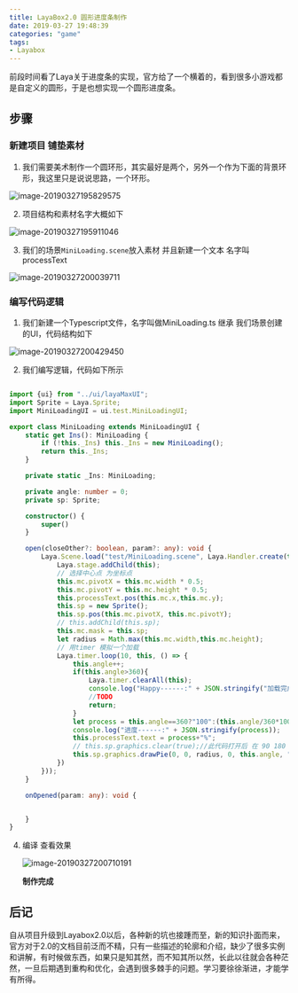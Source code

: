 ```yaml
---
title: LayaBox2.0 圆形进度条制作
date: 2019-03-27 19:48:39
categories: "game"
tags:
- Layabox
---
```


前段时间看了Laya关于进度条的实现，官方给了一个横着的，看到很多小游戏都是自定义的圆形，于是也想实现一个圆形进度条。

<!-- more -->

## 步骤

###  新建项目 铺垫素材

1. 我们需要美术制作一个圆环形，其实最好是两个，另外一个作为下面的背景环形，我这里只是说说思路，一个环形。

![image-20190327195829575](LayaBox2-0-圆形进度条制作/image-20190327195829575.png)

2. 项目结构和素材名字大概如下

![image-20190327195911046](LayaBox2-0-圆形进度条制作/image-20190327195911046.png)

3. 我们的场景`MiniLoading.scene`放入素材 并且新建一个文本 名字叫 processText 

![image-20190327200039711](LayaBox2-0-圆形进度条制作/image-20190327200039711.png)

### 编写代码逻辑

1. 我们新建一个Typescript文件，名字叫做MiniLoading.ts 继承 我们场景创建的UI，代码结构如下

![image-20190327200429450](LayaBox2-0-圆形进度条制作/image-20190327200429450.png)

2. 我们编写逻辑，代码如下所示

```typescript

import {ui} from "../ui/layaMaxUI";
import Sprite = Laya.Sprite;
import MiniLoadingUI = ui.test.MiniLoadingUI;

export class MiniLoading extends MiniLoadingUI {
    static get Ins(): MiniLoading {
        if (!this._Ins) this._Ins = new MiniLoading();
        return this._Ins;
    }

    private static _Ins: MiniLoading;

    private angle: number = 0;
    private sp: Sprite;

    constructor() {
        super()
    }

    open(closeOther?: boolean, param?: any): void {
        Laya.Scene.load("test/MiniLoading.scene", Laya.Handler.create(this, () => {
            Laya.stage.addChild(this);
            // 选择中心点 为坐标点
            this.mc.pivotX = this.mc.width * 0.5;
            this.mc.pivotY = this.mc.height * 0.5;
            this.processText.pos(this.mc.x,this.mc.y);
            this.sp = new Sprite();
            this.sp.pos(this.mc.pivotX, this.mc.pivotY);
            // this.addChild(this.sp);
            this.mc.mask = this.sp;
            let radius = Math.max(this.mc.width,this.mc.height);
            // 用timer 模拟一个加载
            Laya.timer.loop(10, this, () => {
                this.angle++;
                if(this.angle>360){
                    Laya.timer.clearAll(this);
                    console.log("Happy------:" + JSON.stringify("加载完成"));
                    //TODO
                    return;
                }
                let process = this.angle==360?"100":(this.angle/360*100).toFixed(0);
                console.log("进度------:" + JSON.stringify(process));
                this.processText.text = process+"%";
                // this.sp.graphics.clear(true);//此代码打开后 在 90 180 270 360 度的时候 会闪一下
                this.sp.graphics.drawPie(0, 0, radius, 0, this.angle, "#00ffff");
            })
        }));
    }

    onOpened(param: any): void {


    }
}
```

4. 编译 查看效果

   ![image-20190327200710191](LayaBox2-0-圆形进度条制作/image-20190327200710191.png)

   **制作完成**

## 后记

自从项目升级到Layabox2.0以后，各种新的坑也接踵而至，新的知识扑面而来，官方对于2.0的文档目前泛而不精，只有一些描述的轮廓和介绍，缺少了很多实例和讲解，有时候做东西，如果只是知其然，而不知其所以然，长此以往就会各种茫然，一旦后期遇到重构和优化，会遇到很多棘手的问题。学习要徐徐渐进，才能学有所得。

